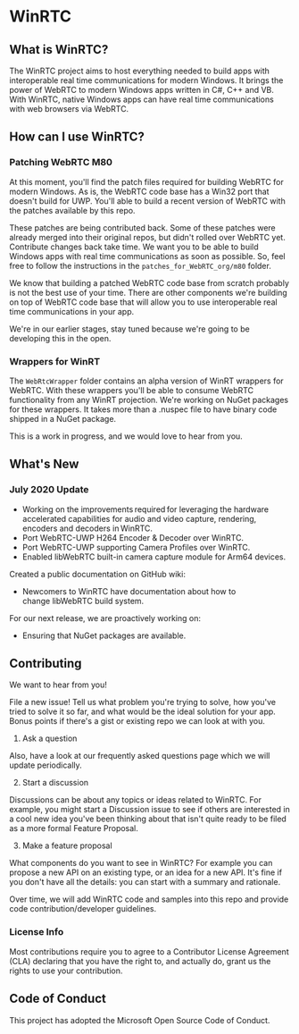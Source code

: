 # WinRTC

## What is WinRTC? 

The WinRTC project aims to host everything needed to build apps with interoperable real time communications for modern Windows. It brings the power of WebRTC to modern Windows apps written in C#, C++ and VB. With WinRTC, native Windows apps can have real time communications with web browsers via WebRTC.

## How can I use WinRTC? 

### Patching WebRTC M80

At this moment, you'll find the patch files required for building WebRTC for modern Windows. As is, the WebRTC code base has a Win32 port that doesn't build for UWP. You'll able to build a recent version of WebRTC with the patches available by this repo.

These patches are being contributed back. Some of these patches were already merged into their original repos, but didn't rolled over WebRTC yet. Contribute changes back take time. We want you to be able to build Windows apps with real time communications as soon as possible. So, feel free to follow the instructions in the `patches_for_WebRTC_org/m80` folder.

We know that building a patched WebRTC code base from scratch probably is not the best use of your time. There are other components we're building on top of WebRTC code base that will allow you to use interoperable real time communications in your app.

We're in our earlier stages, stay tuned because we're going to be developing this in the open.

### Wrappers for WinRT

The `WebRtcWrapper` folder contains an alpha version of WinRT wrappers for WebRTC. With these wrappers you'll be able to consume WebRTC functionality from any WinRT projection. We're working on NuGet packages for these wrappers. It takes more than a .nuspec file to have binary code shipped in a NuGet package.

This is a work in progress, and we would love to hear from you.

## What's New
### July 2020 Update
- Working on the improvements required for leveraging the hardware accelerated capabilities for audio and video capture, rendering, encoders and decoders in WinRTC.  
- Port WebRTC-UWP H264 Encoder & Decoder over WinRTC. 
- Port WebRTC-UWP supporting Camera Profiles over WinRTC. 
- Enabled libWebRTC built-in camera capture module for Arm64 devices. 

Created a public documentation on GitHub wiki: 
- Newcomers to WinRTC have documentation about how to change libWebRTC build system. 

For our next release, we are proactively working on:
- Ensuring that NuGet packages are available.

## Contributing
We want to hear from you!

File a new issue! Tell us what problem you're trying to solve, how you've tried to solve it so far, and what would be the ideal solution for your app. Bonus points if there's a gist or existing repo we can look at with you.

  1. Ask a question
  
  Also, have a look at our frequently asked questions page which we will update periodically.
	
  2. Start a discussion
  
  Discussions can be about any topics or ideas related to WinRTC. For example, you might start a Discussion issue to see if others are interested in a cool new idea you've been thinking about that isn't quite ready to be filed as a more formal Feature Proposal.

  3. Make a feature proposal
  
  What components do you want to see in WinRTC? For example you can propose a new API on an existing type, or an idea for a new API. It's fine if you don't have all the details: you can start with a summary and rationale.

Over time, we will add WinRTC code and samples into this repo and provide code contribution/developer guidelines.

### License Info

Most contributions require you to agree to a Contributor License Agreement (CLA) declaring that you have the right to, and actually do, grant us the rights to use your contribution.

## Code of Conduct

This project has adopted the Microsoft Open Source Code of Conduct.
